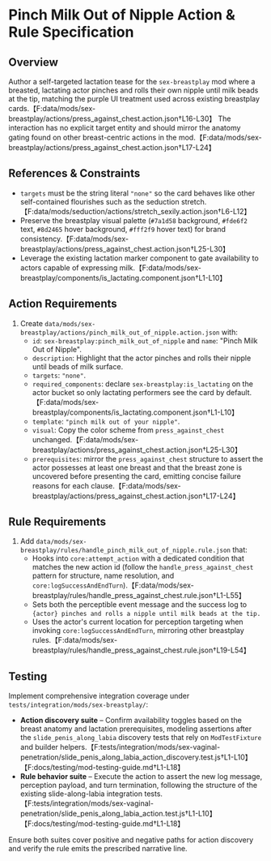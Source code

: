 # Pinch Milk Out of Nipple Action & Rule Specification

## Overview

Author a self-targeted lactation tease for the `sex-breastplay` mod where a breasted, lactating actor pinches and rolls their own nipple until milk beads at the tip, matching the purple UI treatment used across existing breastplay cards.【F:data/mods/sex-breastplay/actions/press_against_chest.action.json†L16-L30】 The interaction has no explicit target entity and should mirror the anatomy gating found on other breast-centric actions in the mod.【F:data/mods/sex-breastplay/actions/press_against_chest.action.json†L17-L24】

## References & Constraints

- `targets` must be the string literal `"none"` so the card behaves like other self-contained flourishes such as the seduction stretch.【F:data/mods/seduction/actions/stretch_sexily.action.json†L6-L12】
- Preserve the breastplay visual palette (`#7a1d58` background, `#fde6f2` text, `#8d2465` hover background, `#fff2f9` hover text) for brand consistency.【F:data/mods/sex-breastplay/actions/press_against_chest.action.json†L25-L30】
- Leverage the existing lactation marker component to gate availability to actors capable of expressing milk.【F:data/mods/sex-breastplay/components/is_lactating.component.json†L1-L10】

## Action Requirements

1. Create `data/mods/sex-breastplay/actions/pinch_milk_out_of_nipple.action.json` with:
   - `id`: `sex-breastplay:pinch_milk_out_of_nipple` and `name`: "Pinch Milk Out of Nipple".
   - `description`: Highlight that the actor pinches and rolls their nipple until beads of milk surface.
   - `targets`: `"none"`.
   - `required_components`: declare `sex-breastplay:is_lactating` on the actor bucket so only lactating performers see the card by default.【F:data/mods/sex-breastplay/components/is_lactating.component.json†L1-L10】
   - `template`: `"pinch milk out of your nipple"`.
   - `visual`: Copy the color scheme from `press_against_chest` unchanged.【F:data/mods/sex-breastplay/actions/press_against_chest.action.json†L25-L30】
   - `prerequisites`: mirror the `press_against_chest` structure to assert the actor possesses at least one breast and that the breast zone is uncovered before presenting the card, emitting concise failure reasons for each clause.【F:data/mods/sex-breastplay/actions/press_against_chest.action.json†L17-L24】

## Rule Requirements

1. Add `data/mods/sex-breastplay/rules/handle_pinch_milk_out_of_nipple.rule.json` that:
   - Hooks into `core:attempt_action` with a dedicated condition that matches the new action id (follow the `handle_press_against_chest` pattern for structure, name resolution, and `core:logSuccessAndEndTurn`).【F:data/mods/sex-breastplay/rules/handle_press_against_chest.rule.json†L1-L55】
   - Sets both the perceptible event message and the success log to `{actor} pinches and rolls a nipple until milk beads at the tip.`
   - Uses the actor's current location for perception targeting when invoking `core:logSuccessAndEndTurn`, mirroring other breastplay rules.【F:data/mods/sex-breastplay/rules/handle_press_against_chest.rule.json†L19-L54】

## Testing

Implement comprehensive integration coverage under `tests/integration/mods/sex-breastplay/`:

- **Action discovery suite** – Confirm availability toggles based on the breast anatomy and lactation prerequisites, modeling assertions after the `slide_penis_along_labia` discovery tests that rely on `ModTestFixture` and builder helpers.【F:tests/integration/mods/sex-vaginal-penetration/slide_penis_along_labia_action_discovery.test.js†L1-L10】【F:docs/testing/mod-testing-guide.md†L1-L18】
- **Rule behavior suite** – Execute the action to assert the new log message, perception payload, and turn termination, following the structure of the existing slide-along-labia integration tests.【F:tests/integration/mods/sex-vaginal-penetration/slide_penis_along_labia_action.test.js†L1-L10】【F:docs/testing/mod-testing-guide.md†L1-L18】

Ensure both suites cover positive and negative paths for action discovery and verify the rule emits the prescribed narrative line.
